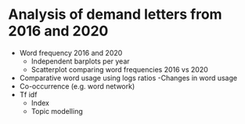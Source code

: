 # Analysis of demand letters from 2016 and 2020

- Word frequency 2016 and 2020
  - Independent barplots per year
  - Scatterplot comparing word frequencies 2016 vs 2020
- Comparative word usage using logs ratios
-Changes in word usage
- Co-occurrence (e.g. word network)
- Tf idf
  - Index
  - Topic modelling
